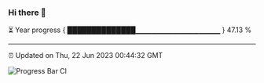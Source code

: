 ### Hi there 👋

⏳ Year progress { ██████████████▁▁▁▁▁▁▁▁▁▁▁▁▁▁▁▁ } 47.13 %

---

⏰ Updated on Thu, 22 Jun 2023 00:44:32 GMT

![Progress Bar CI](https://github.com/Shyam-Makwana/GitHub-Actions-Demo/workflows/Progress%20Bar%20CI/badge.svg)
